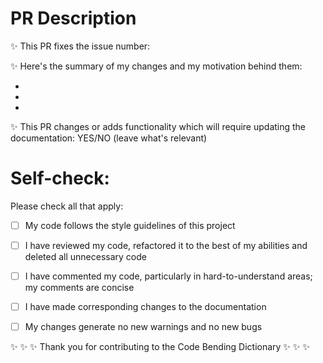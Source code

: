 # PR Description

✨ This PR fixes the issue number: 

✨ Here's the summary of my changes and my motivation behind them:

-
-
-

✨ This PR changes or adds functionality which will require updating the documentation: YES/NO (leave what's relevant)


# Self-check:

Please check all that apply:

- [ ] My code follows the style guidelines of this project
- [ ] I have reviewed my code, refactored it to the best of my abilities and deleted all unnecessary code
- [ ] I have commented my code, particularly in hard-to-understand areas; my comments are concise
- [ ] I have made corresponding changes to the documentation
- [ ] My changes generate no new warnings and no new bugs


✨ ✨ ✨  Thank you for contributing to the Code Bending Dictionary ✨ ✨ ✨ 
